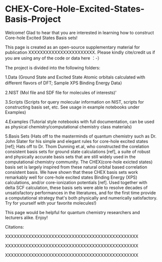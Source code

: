# CHEX-Core-Hole-Excited-States-Basis-Project

Welcome! Glad to hear that you are interested in learning how to construct Core-hole Excited States Basis sets!

This page is created as an open-source supplementary material for publication XXXXXXXXXXXXXXXXXXXXXXX. Please kindly cite/credit us if you are using any of the code or data here ：-）


The project is divided into the following folders:

1.Data  (Ground State and Excited State Atomic orbitals calculated with different flavors of DFT; Sample XPS Binding Energy Data） 

2.NIST  (Mol file and SDF file for molecules of interests)'

3.Scripts (Scripts for query molecular information on NIST, scripts for constructing basis set, etc. See usage in example notebooks under Examples)

4.Examples (Tutorial style notebooks with full documentation, can be used as physical chemistry/computational chemistry class materials)

5.Basis Sets (Hats off to the masterminds of quantum chemistry such as Dr. John Slater for his simple and elegant rules for core-hole excited states [ref]; Hats off to 
Dr. Thom Dunning et.al, who constructed the corelation consistent basis sets for ground state calculations [ref], a suite of robust and physically accurate basis sets that are still widely used in the computational chemistry community. The CHEX(core-hole exicted states) basis set is largely inspired from these natural orbital based correlation consistent basis. We have shown that these CHEX basis sets work remarkably well for core-hole excited states Binding Energy (XPS) calculations, and/or core-ionization potentials [ref]. Used together with delta SCF calculation, these basis sets were able to resolve decades of unsatisfactory performances in the literatures, and for the first time provide a computational strategy that's both physically and numerically satisfactory. Try for yourself with your favorite molecules!)

This page would be helpful for quantum chemistry researchers and lecturers alike. Enjoy! 


Citations:  

XXXXXXXXXXXXXXXXXXXXXXXXXXXXXXXXXXXXXXXXXXXXXX

XXXXXXXXXXXXXXXXXXXXXXXXXXXXXXXXXXXXXXXXXXXXXX

XXXXXXXXXXXXXXXXXXXXXXXXXXXXXXXXXXXXXXXXXXXXXX
